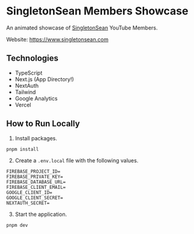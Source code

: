 # SingletonSean Members Showcase

An animated showcase of [SingletonSean](https://www.youtube.com/channel/UC7X9mQ_XtTYWzr9Tf_NYcIg) YouTube Members.

Website: https://www.singletonsean.com

## Technologies

- TypeScript
- Next.js (App Directory!)
- NextAuth
- Tailwind
- Google Analytics
- Vercel

## How to Run Locally

1. Install packages.

```
pnpm install
```

2. Create a `.env.local` file with the following values.

```
FIREBASE_PROJECT_ID=
FIREBASE_PRIVATE_KEY=
FIREBASE_DATABASE_URL=
FIREBASE_CLIENT_EMAIL=
GOOGLE_CLIENT_ID=
GOOGLE_CLIENT_SECRET=
NEXTAUTH_SECRET=
```

3. Start the application.

```
pnpm dev
```
